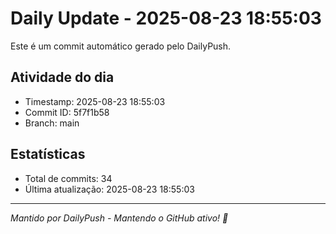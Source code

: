 # Daily Update - 2025-08-23 18:55:03

Este é um commit automático gerado pelo DailyPush.

## Atividade do dia
- Timestamp: 2025-08-23 18:55:03
- Commit ID: 5f7f1b58
- Branch: main

## Estatísticas
- Total de commits: 34
- Última atualização: 2025-08-23 18:55:03

---
*Mantido por DailyPush - Mantendo o GitHub ativo! 🚀*
